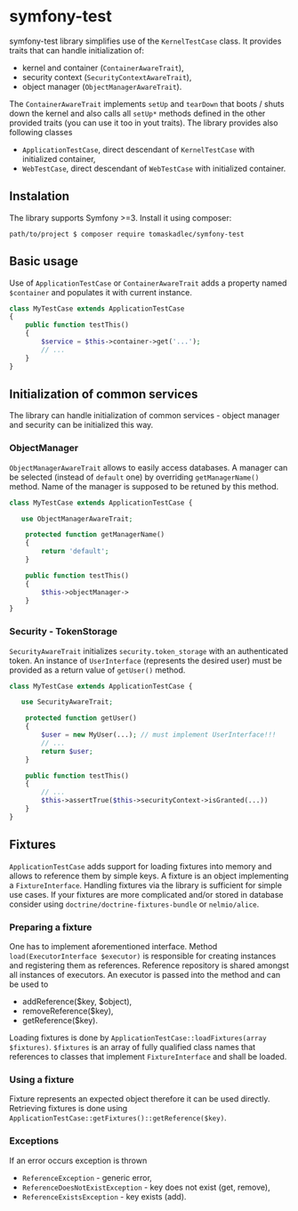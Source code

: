 # symfony-test

symfony-test library simplifies use of the ``KernelTestCase`` class. It provides traits that
can handle initialization of:
  * kernel and container (``ContainerAwareTrait``),
  * security context (``SecurityContextAwareTrait``),
  * object manager (``ObjectManagerAwareTrait``).

The ``ContainerAwareTrait`` implements ``setUp`` and ``tearDown`` that boots / shuts down the 
kernel and also calls all ``setUp*`` methods defined in the other provided traits (you can use
it too in yout traits). The library provides also following classes 
  * ``ApplicationTestCase``, direct descendant of ``KernelTestCase`` with initialized container,
  * ``WebTestCase``, direct descendant of ``WebTestCase`` with initialized container.

## Instalation

The library supports Symfony >=3. Install it using composer: 

```
path/to/project $ composer require tomaskadlec/symfony-test
```

## Basic usage

Use of ``ApplicationTestCase`` or ``ContainerAwareTrait`` adds a property named ``$container``
and populates it with current instance.

```php
class MyTestCase extends ApplicationTestCase
{
    public function testThis()
    {
        $service = $this->container->get('...');
        // ...
    }
}
```

## Initialization of common services

The library can handle initialization of common services - object manager and security
can be initialized this way.

### ObjectManager

``ObjectManagerAwareTrait`` allows to easily access databases. A manager can be selected
(instead of ``default`` one) by overriding ``getManagerName()`` method. Name of the manager
is supposed to be retuned by this method.

```php
class MyTestCase extends ApplicationTestCase {

   use ObjectManagerAwareTrait;

    protected function getManagerName()
    {
        return 'default';
    }

    public function testThis()
    {
        $this->objectManager->
    }
}
```

### Security - TokenStorage

``SecurityAwareTrait`` initializes ``security.token_storage`` with an authenticated token.
An instance of ``UserInterface`` (represents the desired user) must be provided as a return
value of ``getUser()`` method.
 
```php
class MyTestCase extends ApplicationTestCase {

   use SecurityAwareTrait;

    protected function getUser()
    {
        $user = new MyUser(...); // must implement UserInterface!!!
        // ...
        return $user;
    }

    public function testThis()
    {
        // ...
        $this->assertTrue($this->securityContext->isGranted(...))
    }
}
```

## Fixtures

``ApplicationTestCase`` adds support for loading fixtures into memory and allows to reference them by simple keys.
A fixture is an object implementing a ``FixtureInterface``. Handling fixtures via the library is sufficient for 
simple use cases. If your fixtures are more complicated and/or stored in database consider using ``doctrine/doctrine-fixtures-bundle``
or ``nelmio/alice``.

### Preparing a fixture

One has to implement aforementioned interface. Method ``load(ExecutorInterface $executor)`` is responsible for
creating instances and registering them as references. Reference repository is shared amongst all instances
 of executors. An executor is passed into the method and can be used to
  * addReference($key, $object),
  * removeReference($key),
  * getReference($key).

Loading fixtures is done by ``ApplicationTestCase::loadFixtures(array $fixtures)``. ``$fixtures`` is an array of
fully qualified class names that references to classes that implement ``FixtureInterface`` and shall be loaded.

### Using a fixture

Fixture represents an expected object therefore it can be used directly. Retrieving fixtures is done using
``ApplicationTestCase::getFixtures()::getReference($key)``.

### Exceptions

If an error occurs exception is thrown
  * ``ReferenceException`` - generic error,
  * ``ReferenceDoesNotExistException`` - key does not exist (get, remove),
  * ``ReferenceExistsException`` - key exists (add).
